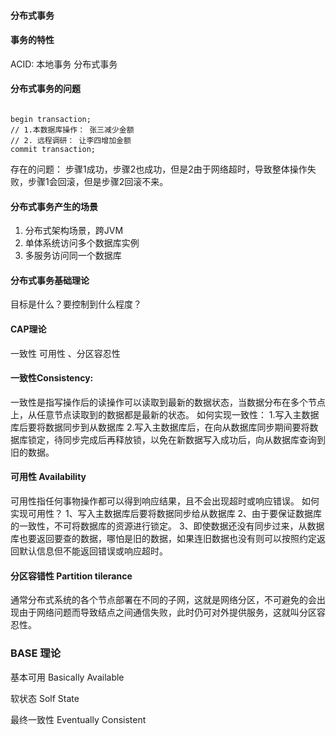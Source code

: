 #### 分布式事务



#### 事务的特性

ACID:
本地事务
分布式事务

#### 分布式事务的问题

````

begin transaction;
// 1.本数据库操作： 张三减少金额
// 2. 远程调研： 让李四增加金额
commit transaction;

````

存在的问题：
步骤1成功，步骤2也成功，但是2由于网络超时，导致整体操作失败，步骤1会回滚，但是步骤2回滚不来。



#### 分布式事务产生的场景

1. 分布式架构场景，跨JVM
2. 单体系统访问多个数据库实例
3. 多服务访问同一个数据库

#### 分布式事务基础理论

目标是什么？要控制到什么程度？

#### CAP理论
一致性 可用性  、分区容忍性
#### 一致性Consistency: 
一致性是指写操作后的读操作可以读取到最新的数据状态，当数据分布在多个节点上，从任意节点读取到的数据都是最新的状态。
如何实现一致性：
1.写入主数据库后要将数据同步到从数据库
2.写入主数据库后，在向从数据库同步期间要将数据库锁定，待同步完成后再释放锁，以免在新数据写入成功后，向从数据库查询到旧的数据。

#### 可用性 Availability
  可用性指任何事物操作都可以得到响应结果，且不会出现超时或响应错误。
如何实现可用性？
1、写入主数据库后要将数据同步给从数据库
2、由于要保证数据库的一致性，不可将数据库的资源进行锁定。
3、即使数据还没有同步过来，从数据库也要返回要查的数据，哪怕是旧的数据，如果连旧数据也没有则可以按照约定返回默认信息但不能返回错误或响应超时。

#### 分区容错性 Partition tilerance

   通常分布式系统的各个节点部署在不同的子网，这就是网络分区，不可避免的会出现由于网络问题而导致结点之间通信失败，此时仍可对外提供服务，这就叫分区容忍性。



### BASE 理论

基本可用 Basically Available

软状态 Solf State

最终一致性 Eventually Consistent 





















